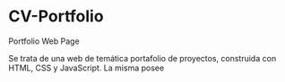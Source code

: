 # CV-Portfolio
Portfolio Web Page

Se trata de una web de temática portafolio de proyectos, construida con HTML, CSS y JavaScript. La misma posee 
